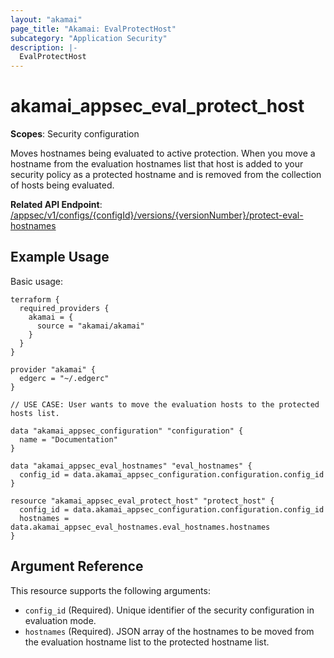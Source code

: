```yaml
---
layout: "akamai"
page_title: "Akamai: EvalProtectHost"
subcategory: "Application Security"
description: |-
  EvalProtectHost
---
```


# akamai_appsec_eval_protect_host

**Scopes**: Security configuration

Moves hostnames being evaluated to active protection. When you move a hostname from the evaluation hostnames list that host is added to your security policy as a protected hostname and is removed from the collection of hosts being evaluated.

**Related API Endpoint**: [/appsec/v1/configs/{configId}/versions/{versionNumber}/protect-eval-hostnames](https://developer.akamai.com/api/cloud_security/application_security/v1.html#putmoveevaluationhostnamestoprotection)

## Example Usage

Basic usage:

```
terraform {
  required_providers {
    akamai = {
      source = "akamai/akamai"
    }
  }
}

provider "akamai" {
  edgerc = "~/.edgerc"
}

// USE CASE: User wants to move the evaluation hosts to the protected hosts list.

data "akamai_appsec_configuration" "configuration" {
  name = "Documentation"
}

data "akamai_appsec_eval_hostnames" "eval_hostnames" {
  config_id = data.akamai_appsec_configuration.configuration.config_id
}

resource "akamai_appsec_eval_protect_host" "protect_host" {
  config_id = data.akamai_appsec_configuration.configuration.config_id
  hostnames = data.akamai_appsec_eval_hostnames.eval_hostnames.hostnames
}
```

## Argument Reference

This resource supports the following arguments:

- `config_id` (Required). Unique identifier of the security configuration in evaluation mode.
- `hostnames` (Required). JSON array of the hostnames to be moved from the evaluation hostname list to the protected hostname list.

